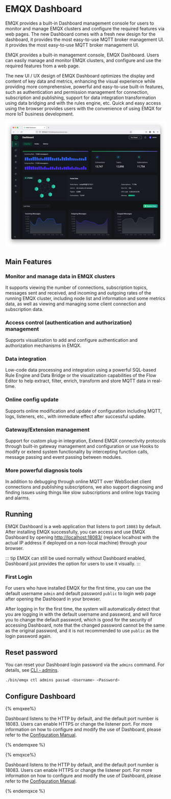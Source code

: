 # EMQX Dashboard

EMQX provides a built-in Dashboard management console for users to monitor and manage EMQX clusters and configure the required features via web pages. The new Dashboard comes with a fresh new design for the dashboard, it provides the most easy-to-use MQTT broker management UI. it provides the most easy-to-use MQTT broker management UI.

EMQX provides a built-in management console, EMQX Dashboard. Users can easily manage and monitor EMQX clusters, and configure and use the required features from a web page.

The new UI / UX design of EMQX Dashboard optimizes the display and content of key data and metrics, enhancing the visual experience while providing more comprehensive, powerful and easy-to-use built-in features, such as authentication and permission management for connection, subscription and publishing, support for data integration transformation using data bridging and with the rules engine, etc. Quick and easy access using the browser provides users with the convenience of using EMQX for more IoT business development.

![image](./assets/dashboard-preview.png)

## Main Features

### Monitor and manage data in EMQX clusters

It supports viewing the number of connections, subscription topics, messages sent and received, and incoming and outgoing rates of the running EMQX cluster, including node list and information and some metrics data, as well as viewing and managing some client connection and subscription data.

### Access control (authentication and authorization) management

Supports visualization to add and configure authentication and authorization mechanisms in EMQX.

### Data integration

Low-code data processing and integration using a powerful SQL-based Rule Engine and Data Bridge or the visualization capabilities of the Flow Editor to help extract, filter, enrich, transform and store MQTT data in real-time.

### Online config update

Supports online modification and update of configuration including MQTT, logs, listeners, etc., with immediate effect after successful update.

### Gateway/Extension management

Support for custom plug-in integration, Extend EMQX connectivity protocols through built-in gateway management and configuration or use Hooks to modify or extend system functionality by intercepting function calls, message passing and event passing between modules.

### More powerful diagnosis tools

In addition to debugging through online MQTT over WebSocket client connections and publishing subscriptions, we also support diagnosing and finding issues using things like slow subscriptions and online logs tracing and alarms.

## Running

EMQX Dashboard is a web application that listens to port `18083` by default. After installing EMQX successfully, you can access and use EMQX Dashboard by opening <http://localhost:18083/> (replace localhost with the actual IP address if deployed on a non-local machine) through your browser.

::: tip
EMQX can still be used normally without Dashboard enabled, Dashboard just provides the option for users to use it visually.
:::

### First Login

For users who have installed EMQX for the first time, you can use the default username `admin` and default password `public` to login web page after opening the Dashboard in your browser.

After logging in for the first time, the system will automatically detect that you are logging in with the default username and password, and will force you to change the default password, which is good for the security of accessing Dashboard, note that the changed password cannot be the same as the original password, and it is not recommended to use `public` as the login password again.

## Reset password

You can reset your Dashboard login password via the `admins` command. For details, see [CLI - admins](../admin/cli.md#admins).

```bash
./bin/emqx ctl admins passwd <Username> <Password>
```

## Configure Dashboard

{% emqxee%}

Dashboard listens to the HTTP by default, and the default port number is 18083. Users can enable HTTPS or change the listener port. For more information on how to configure and modify the use of Dashboard, please refer to the [Configuration Manual](https://docs.emqx.com/en/enterprise/v5.0/configuration/configuration-manual.html).

{% endemqxee %}

{% emqxce%}

Dashboard listens to the HTTP by default, and the default port number is 18083. Users can enable HTTPS or change the listener port. For more information on how to configure and modify the use of Dashboard, please refer to the [Configuration Manual](https://www.emqx.io/docs/en/v5.0/configuration/configuration-manual.html).

{% endemqxce %}

